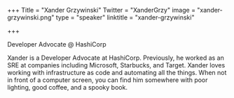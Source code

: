 +++
Title = "Xander Grzywinski"
Twitter = "XanderGrzy"
image = "xander-grzywinski.png"
type = "speaker"
linktitle = "xander-grzywinski"

+++

Developer Advocate @ HashiCorp

Xander is a Developer Advocate at HashiCorp. Previously, he worked as an SRE at companies including Microsoft, Starbucks, and Target. Xander loves working with infrastructure as code and automating all the things. When not in front of a computer screen, you can find him somewhere with poor lighting, good coffee, and a spooky book.
